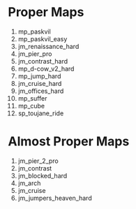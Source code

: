 # Proper Maps

1. mp_paskvil
2. mp_paskvil_easy
3. jm_renaissance_hard
4. jm_pier_pro 
5. jm_contrast_hard
6. mp_d-cow_v2_hard
7. mp_jump_hard
8. jm_cruise_hard
9.  jm_offices_hard
10. mp_suffer
11. mp_cube
12. sp_toujane_ride

# Almost Proper Maps

1. jm_pier_2_pro
2. jm_contrast
3. jm_blocked_hard
4. jm_arch
5. jm_cruise
6. jm_jumpers_heaven_hard
